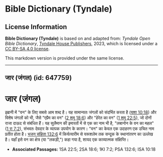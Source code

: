 # Bible Dictionary (Tyndale)

## License Information

**Bible Dictionary (Tyndale)** is based on and adapted from: _Tyndale Open Bible Dictionary_, [Tyndale House Publishers](https://tyndaleopenresources.com/), 2023, which is licensed under a [CC BY-SA 4.0 license](https://creativecommons.org/licenses/by-sa/4.0/legalcode.en).

This markdown version is provided under the same license.



--------------------------------

## जार (जंगल) (id: 647759)

जार (जंगल)
==========

इब्रानी में "वन" के लिए सबसे आम शब्द है। यह सामान्यतः जंगलों को संदर्भित करता है ([यशा 10:18](https://ref.ly/Isa10:18)) और विशेष जंगलों को भी, जैसे "एप्रैम का वन" ([2 शमू 18:6](https://ref.ly/2Sam18:6)) और "हेरेत का वन" ([1 शमू 22:5](https://ref.ly/1Sam22:5)), जो दोनों राजा दाऊद से संबंधित हैं। यह सुलैमान की इमारतों में से एक का नाम भी है, "लबानोन के वन का महल" ([1 रा 7:2](https://ref.ly/1Kgs7:2)), संभवतः देवदार के व्यापक उपयोग के कारण। "वन" का केवल एक उदाहरण एक उचित नाम प्रतीत होता है। [भजन संहिता 132:6](https://ref.ly/Ps132:6) में किर्यत्यारीम से यरूशलेम तक सन्दूक के स्थानांतरण का उल्लेख है। यहाँ इसे वन का क्षेत्र (या "लकड़ी,") कहा गया है, शायद एक काव्यात्मक संक्षिप्ति।

* **Associated Passages:** 1SA 22:5; 2SA 18:6; 1KI 7:2; PSA 132:6; ISA 10:18

